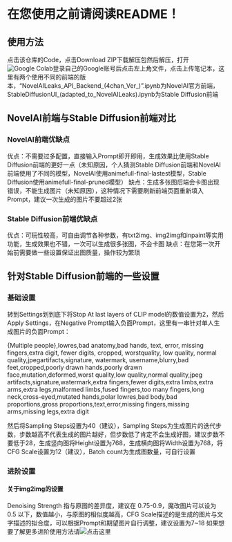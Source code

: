 # 在您使用之前请阅读README！
## 使用方法
点击该仓库的Code，点击Download ZIP下载解压包然后解压，打开![Google Colab](https://colab.research.google.com/)登录自己的Google账号后点击左上角文件，点击上传笔记本，这里有两个使用不同的前端的版本，“NovelAILeaks_API_Backend_(4chan_Ver_)”.ipynb为NovelAI官方前端，StableDiffusionUI_(adapted_to_NovelAILeaks).ipynb为Stable Diffusion前端

## NovelAI前端与Stable Diffusion前端对比
### NovelAI前端优缺点
优点：不需要过多配置，直接输入Prompt即开即用，生成效果比使用Stable Diffusion前端的更好一点（未知原因，个人猜测Stable Diffusion前端和NovelAI前端使用了不同的模型，NovelAI使用animefull-final-lastest模型，Stable Diffusion使用animefull-final-pruned模型）
缺点：生成多张图后端会卡图出现错误，不能生成图片（未知原因），这种情况下需要刷新前端页面重新填入Prompt，建议一次生成的图片不要超过2张
### Stable Diffusion前端优缺点
优点：可玩性较高，可自由调节各种参数，有txt2img、img2img和inpaint等实用功能，生成效果也不错，一次可以生成很多张图，不会卡图
缺点：在您第一次开始前需要做一些设置保证出图质量，操作较为繁琐

## 针对Stable Diffusion前端的一些设置
### 基础设置
转到Settings划到底下将Stop At last layers of CLIP model的数值设置为2，然后Apply Settings，在Negative Prompt输入负面Prompt，这里有一串针对单人生成图片的负面Prompt：

{Multiple people},lowres,bad anatomy,bad hands, text, error, missing fingers,extra digit, fewer digits, cropped, worstquality, low quality, normal quality,jpegartifacts,signature, watermark, username,blurry,bad feet,cropped,poorly drawn hands,poorly drawn face,mutation,deformed,worst quality,low quality,normal quality,jpeg artifacts,signature,watermark,extra fingers,fewer digits,extra limbs,extra arms,extra legs,malformed limbs,fused fingers,too many fingers,long neck,cross-eyed,mutated hands,polar lowres,bad body,bad proportions,gross proportions,text,error,missing fingers,missing arms,missing legs,extra digit

然后将Sampling Steps设置为40（建议），Sampling Steps为生成图片的迭代步数，步数越高不代表生成的图片越好，但步数低了肯定不会生成好图，建议步数不要低于28，生成竖向图将Height设置为768，生成横向图将Width设置为768，将CFG Scale设置为12（建议），Batch count为生成图数量，可自行设置

### 进阶设置
#### 关于img2img的设置
Denoising Strength 指与原图的差异度，建议在 0.75-0.9，魔改图片可以设为 0.5 以下，数值越小，与原图的相似度越高，CFG Scale描述的是生成的图片与文字描述的拟合度，可以根据Prompt和期望图片自行调整，建议设置为7~18
如果想要了解更多进阶使用方法请![点击这里](https://zhuanlan.zhihu.com/p/570954565)